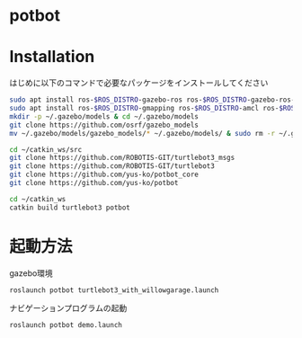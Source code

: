 # potbot

# Installation
 
はじめに以下のコマンドで必要なパッケージをインストールしてください
 
```bash
sudo apt install ros-$ROS_DISTRO-gazebo-ros ros-$ROS_DISTRO-gazebo-ros-control ros-$ROS_DISTRO-ros-control ros-$ROS_DISTRO-ros-controllers
sudo apt install ros-$ROS_DISTRO-gmapping ros-$ROS_DISTRO-amcl ros-$ROS_DISTRO-map-server ros-$ROS_DISTRO-robot-localization
mkdir -p ~/.gazebo/models & cd ~/.gazebo/models
git clone https://github.com/osrf/gazebo_models
mv ~/.gazebo/models/gazebo_models/* ~/.gazebo/models/ & sudo rm -r ~/.gazebo/models/gazebo_models/
```
```bash
cd ~/catkin_ws/src
git clone https://github.com/ROBOTIS-GIT/turtlebot3_msgs
git clone https://github.com/ROBOTIS-GIT/turtlebot3
git clone https://github.com/yus-ko/potbot_core
git clone https://github.com/yus-ko/potbot
```
```bash
cd ~/catkin_ws
catkin build turtlebot3 potbot
```

# 起動方法

gazebo環境
```bash
roslaunch potbot turtlebot3_with_willowgarage.launch
```

ナビゲーションプログラムの起動
```bash
roslaunch potbot demo.launch
```
